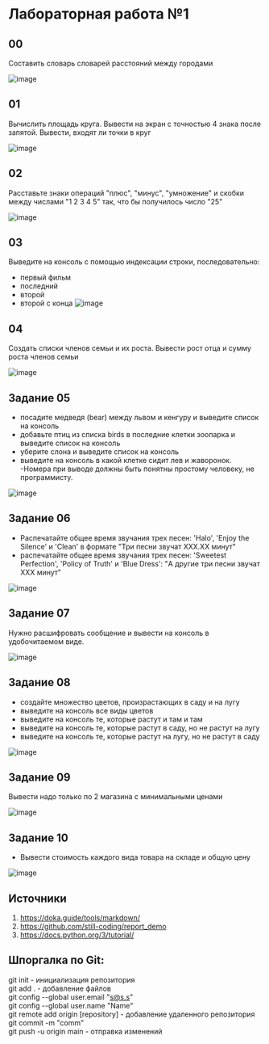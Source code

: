 # Лабораторная работа №1
## 00
Составить словарь словарей расстояний между городами

![image](https://github.com/user-attachments/assets/163459db-2630-4ada-847e-fcc5ec11dcb8)

## 01
Вычислить площадь круга. Вывести на экран с точностью 4 знака после запятой. Вывести, входят ли точки в круг

![image](https://github.com/user-attachments/assets/0ad498c9-e723-40ad-98f4-aeca50997251)

## 02
Расставьте знаки операций "плюс", "минус", "умножение" и скобки между числами "1 2 3 4 5" так, что бы получилось число "25"

![image](https://github.com/user-attachments/assets/598d88e5-709f-4a77-8ae1-ac8c2b357b16)

## 03
Выведите на консоль с помощью индексации строки, последовательно:
- первый фильм
- последний
- второй
- второй с конца
![image](https://github.com/user-attachments/assets/81be0752-f362-4c03-bc01-93d4bb77e839)

## 04
Создать списки членов семьи и их роста. Вывести рост отца и сумму роста членов семьи

![image](https://github.com/user-attachments/assets/20a094eb-99db-458f-9654-41e50d02b409)

## Задание 05
- посадите медведя (bear) между львом и кенгуру и выведите список на консоль
- добавьте птиц из списка birds в последние клетки зоопарка и выведите список на консоль
- уберите слона и выведите список на консоль
- выведите на консоль в какой клетке сидит лев и жаворонок.
-Номера при выводе должны быть понятны простому человеку, не программисту.

![image](https://github.com/user-attachments/assets/c300524e-0bf0-43b3-8fba-e18213aa3a95)

## Задание 06
- Распечатайте общее время звучания трех песен: 'Halo', 'Enjoy the Silence' и 'Clean' в формате "Три песни звучат ХХХ.XX минут"
- распечатайте общее время звучания трех песен: 'Sweetest Perfection', 'Policy of Truth' и 'Blue Dress': "А другие три песни звучат ХХХ минут"

![image](https://github.com/user-attachments/assets/29ef2877-785e-442f-a9c5-0d50d6896680)

## Задание 07
Нужно расшифровать сообщение и вывести на консоль в удобочитаемом виде.

![image](https://github.com/user-attachments/assets/5fcaf06a-b462-41cc-9edd-809b3995632c)

## Задание 08
- создайте множество цветов, произрастающих в саду и на лугу
- выведите на консоль все виды цветов
- выведите на консоль те, которые растут и там и там
- выведите на консоль те, которые растут в саду, но не растут на лугу
- выведите на консоль те, которые растут на лугу, но не растут в саду

![image](https://github.com/user-attachments/assets/89b5d691-049b-493b-9c04-4052b5650d7e)

## Задание 09
Вывести надо только по 2 магазина с минимальными ценами

![image](https://github.com/user-attachments/assets/84fdaa80-10bf-4a2c-94e5-9ccd89cab8ef)

## Задание 10
- Вывести стоимость каждого вида товара на складе и общую цену

![image](https://github.com/user-attachments/assets/c91e86dd-d73b-47ae-ad13-f073ee11ca15)

## Источники
1. https://doka.guide/tools/markdown/
2. https://github.com/still-coding/report_demo
3. https://docs.python.org/3/tutorial/
## Шпоргалка по Git:

​git init - инициализация репозитория  
git add . - добавление файлов  
git config --global user.email "s@s.s"  
git config --global user.name "Name"  
git remote add origin [repository] - добавление удаленного репозитория  
git commit -m "comm"  
git push -u origin main - отправка изменений
